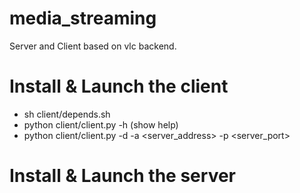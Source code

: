 media_streaming
===============

Server and Client based on vlc backend.

Install & Launch the client
===========================

* sh client/depends.sh
* python client/client.py -h (show help)
* python client/client.py -d -a <server_address> -p <server_port>

Install & Launch the server
===========================
